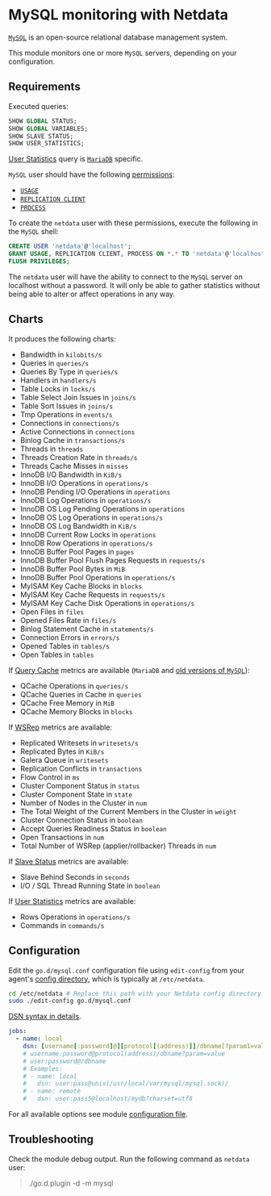 <!--
title: "MySQL monitoring with Netdata"
custom_edit_url: https://github.com/netdata/go.d.plugin/edit/master/modules/mysql/README.md
sidebar_label: "MySQL"
-->

# MySQL monitoring with Netdata

[`MySQL`](https://www.mysql.com/) is an open-source relational database management system.

This module monitors one or more `MySQL` servers, depending on your configuration.

## Requirements

Executed queries:

```sql
SHOW GLOBAL STATUS;
SHOW GLOBAL VARIABLES;
SHOW SLAVE STATUS;
SHOW USER_STATISTICS;  
```

[User Statistics](https://mariadb.com/kb/en/user-statistics/) query is [`MariaDB`](https://mariadb.com/) specific.

`MySQL` user should have the following [permissions](https://dev.mysql.com/doc/refman/8.0/en/privileges-provided.html):

-   [`USAGE`](https://dev.mysql.com/doc/refman/8.0/en/privileges-provided.html#priv_usage)
-   [`REPLICATION CLIENT`](https://dev.mysql.com/doc/refman/8.0/en/privileges-provided.html#priv_replication-client)
-   [`PROCESS`](https://dev.mysql.com/doc/refman/8.0/en/privileges-provided.html#priv_process)

To create the `netdata` user with these permissions, execute the following in the `MySQL` shell:

```sql
CREATE USER 'netdata'@'localhost';
GRANT USAGE, REPLICATION CLIENT, PROCESS ON *.* TO 'netdata'@'localhost';
FLUSH PRIVILEGES;
```

The `netdata` user will have the ability to connect to the `MySQL` server on localhost without a password.
It will only be able to gather statistics without being able to alter or affect operations in any way.

## Charts

It produces the following charts:

-   Bandwidth in `kilobits/s`
-   Queries in `queries/s`
-   Queries By Type in `queries/s`
-   Handlers in `handlers/s`
-   Table Locks in `locks/s`
-   Table Select Join Issues in `joins/s`
-   Table Sort Issues in `joins/s`
-   Tmp Operations in `events/s`
-   Connections in `connections/s`
-   Active Connections in `connections`
-   Binlog Cache in `transactions/s`
-   Threads in `threads`
-   Threads Creation Rate in `threads/s`
-   Threads Cache Misses in `misses`
-   InnoDB I/O Bandwidth in `KiB/s`
-   InnoDB I/O Operations in `operations/s`
-   InnoDB Pending I/O Operations in `operations`
-   InnoDB Log Operations in `operations/s`
-   InnoDB OS Log Pending Operations in `operations`
-   InnoDB OS Log Operations in `operations/s`
-   InnoDB OS Log Bandwidth in `KiB/s`
-   InnoDB Current Row Locks in `operations`
-   InnoDB Row Operations in `operations/s`
-   InnoDB Buffer Pool Pages in `pages`
-   InnoDB Buffer Pool Flush Pages Requests in `requests/s`
-   InnoDB Buffer Pool Bytes in `MiB`
-   InnoDB Buffer Pool Operations in `operations/s`
-   MyISAM Key Cache Blocks in `blocks`
-   MyISAM Key Cache Requests in `requests/s`
-   MyISAM Key Cache Disk Operations in `operations/s`
-   Open Files in `files`
-   Opened Files Rate in `files/s`
-   Binlog Statement Cache in `statements/s`
-   Connection Errors in `errors/s`
-   Opened Tables in `tables/s`
-   Open Tables in `tables`

If [Query Cache](https://dev.mysql.com/doc/refman/5.7/en/query-cache.html) metrics are available (`MariaDB` and [old versions of `MySQL`](https://mysqlserverteam.com/mysql-8-0-retiring-support-for-the-query-cache/)):

-   QCache Operations in `queries/s`
-   QCache Queries in Cache in `queries`
-   QCache Free Memory in `MiB`
-   QCache Memory Blocks in `blocks`

If [WSRep](https://galeracluster.com/library/documentation/galera-status-variables.html) metrics are available:

-   Replicated Writesets in `writesets/s`
-   Replicated Bytes in `KiB/s`
-   Galera Queue in `writesets`
-   Replication Conflicts in `transactions`
-   Flow Control in `ms`
-   Cluster Component Status in `status`
-   Cluster Component State in `state`
-   Number of Nodes in the Cluster in `num`
-   The Total Weight of the Current Members in the Cluster in `weight`
-   Cluster Connection Status in `boolean`
-   Accept Queries Readiness Status in `boolean`
-   Open Transactions in `num`
-   Total Number of WSRep (applier/rollbacker) Threads in `num`

If [Slave Status](https://dev.mysql.com/doc/refman/8.0/en/show-slave-status.html) metrics are available:

-   Slave Behind Seconds in `seconds`
-   I/O / SQL Thread Running State in `boolean`

If [User Statistics](https://mariadb.com/kb/en/user-statistics/) metrics are available:

-  Rows Operations in `operations/s`
-  Commands in `commands/s`

## Configuration

Edit the `go.d/mysql.conf` configuration file using `edit-config` from your agent's [config
directory](/docs/step-by-step/step-04.md#find-your-netdataconf-file), which is typically at `/etc/netdata`.

```bash
cd /etc/netdata # Replace this path with your Netdata config directory
sudo ./edit-config go.d/mysql.conf
```

[DSN syntax in details](https://github.com/go-sql-driver/mysql#dsn-data-source-name).

```yaml
jobs:
  - name: local
    dsn: [username[:password]@][protocol[(address)]]/dbname[?param1=value1&...&paramN=valueN]
    # username:password@protocol(address)/dbname?param=value
    # user:password@/dbname
    # Examples:
    # - name: local
    #   dsn: user:pass@unix(/usr/local/var/mysql/mysql.sock)/
    # - name: remote
    #   dsn: user:pass5@localhost/mydb?charset=utf8
```

For all available options see module [configuration file](https://github.com/netdata/go.d.plugin/blob/master/config/go.d/mysql.conf).

## Troubleshooting

Check the module debug output. Run the following command as `netdata` user:

> ./go.d.plugin -d -m mysql
